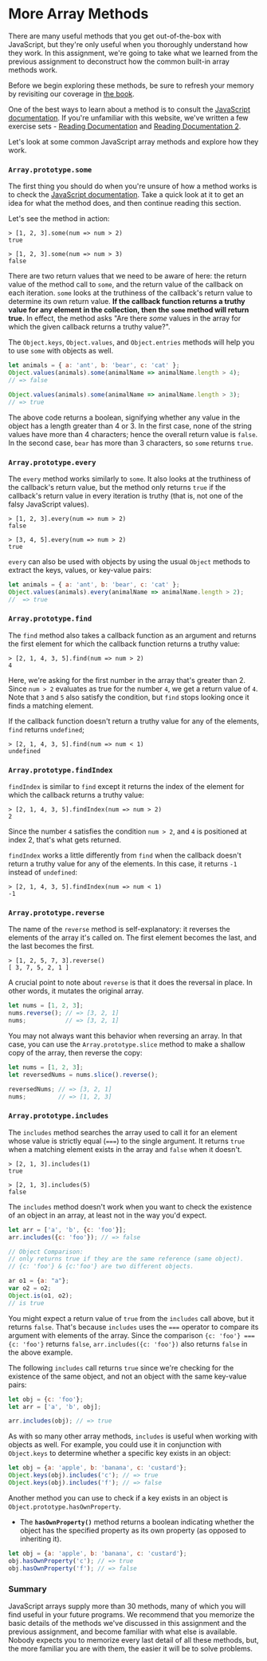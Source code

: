 # More Array Methods

There are many useful methods that you get out-of-the-box with JavaScript, but they're only useful when you thoroughly understand how they work. In this assignment, we're going to take what we learned from the previous assignment to deconstruct how the common built-in array methods work.

Before we begin exploring these methods, be sure to refresh your memory by revisiting our coverage in [the book](https://launchschool.com/books/javascript/read/arrays#commonarraymethods).

One of the best ways to learn about a method is to consult the [JavaScript documentation](https://developer.mozilla.org/en-US/docs/Web/JavaScript/Reference). If you're unfamiliar with this website, we've written a few exercise sets - [Reading Documentation](https://launchschool.com/exercise_sets/fc8034da) and [Reading Documentation 2](https://launchschool.com/exercise_sets/a63f2bbc).

Let's look at some common JavaScript array methods and explore how they work.

### `Array.prototype.some`

The first thing you should do when you're unsure of how a method works is to check the [JavaScript documentation](https://developer.mozilla.org/en-US/docs/Web/JavaScript/Reference/Global_Objects/Array/some). Take a quick look at it to get an idea for what the method does, and then continue reading this section.

Let's see the method in action:

```node
> [1, 2, 3].some(num => num > 2)
true

> [1, 2, 3].some(num => num > 3)
false
```

There are two return values that we need to be aware of here: the return value of the method call to `some`, and the return value of the callback on each iteration. `some` looks at the truthiness of the callback's return value to determine its own return value. **If the callback function returns a truthy value for any element in the collection, then the `some` method will return true.** In effect, the method asks "Are there *some* values in the array for which the given callback returns a truthy value?".

The `Object.keys`, `Object.values`, and `Object.entries` methods will help you to use `some` with objects as well.

```js
let animals = { a: 'ant', b: 'bear', c: 'cat' };
Object.values(animals).some(animalName => animalName.length > 4);
// => false

Object.values(animals).some(animalName => animalName.length > 3);
// => true
```

The above code returns a boolean, signifying whether any value in the object has a length greater than 4 or 3. In the first case, none of the string values have more than 4 characters; hence the overall return value is `false`. In the second case, `bear` has more than 3 characters, so `some` returns `true`.

### `Array.prototype.every`

The `every` method works similarly to `some`. It also looks at the truthiness of the callback's return value, but the method only returns `true` if the callback's return value in every iteration is truthy (that is, not one of the falsy JavaScript values).

```node
> [1, 2, 3].every(num => num > 2)
false

> [3, 4, 5].every(num => num > 2)
true
```

`every` can also be used with objects by using the usual `Object` methods to extract the keys, values, or key-value pairs:

```js
let animals = { a: 'ant', b: 'bear', c: 'cat' };
Object.values(animals).every(animalName => animalName.length > 2);
//  => true
```

### `Array.prototype.find`

The `find` method also takes a callback function as an argument and returns the first element for which the callback function returns a truthy value:

```node
> [2, 1, 4, 3, 5].find(num => num > 2)
4
```

Here, we're asking for the first number in the array that's greater than 2. Since `num > 2` evaluates as true for the number `4`, we get a return value of `4`. Note that `3` and `5` also satisfy the condition, but `find` stops looking once it finds a matching element.

If the callback function doesn't return a truthy value for any of the elements, `find` returns `undefined`;

```node
> [2, 1, 4, 3, 5].find(num => num < 1)
undefined
```

### `Array.prototype.findIndex`

`findIndex` is similar to `find` except it returns the index of the element for which the callback returns a truthy value:

```node
> [2, 1, 4, 3, 5].findIndex(num => num > 2)
2
```

Since the number `4` satisfies the condition `num > 2`, and `4` is positioned at index 2, that's what gets returned.

`findIndex` works a little differently from `find` when the callback doesn't return a truthy value for any of the elements. In this case, it returns `-1` instead of `undefined`:

```node
> [2, 1, 4, 3, 5].findIndex(num => num < 1)
-1
```

### `Array.prototype.reverse`

The name of the `reverse` method is self-explanatory: it reverses the elements of the array it's called on. The first element becomes the last, and the last becomes the first.

```node
> [1, 2, 5, 7, 3].reverse()
[ 3, 7, 5, 2, 1 ]
```

A crucial point to note about `reverse` is that it does the reversal in place. In other words, it mutates the original array.

```js
let nums = [1, 2, 3];
nums.reverse(); // => [3, 2, 1]
nums;           // => [3, 2, 1]
```

You may not always want this behavior when reversing an array. In that case, you can use the `Array.prototype.slice` method to make a shallow copy of the array, then reverse the copy:

```js
let nums = [1, 2, 3];
let reversedNums = nums.slice().reverse();

reversedNums; // => [3, 2, 1]
nums;         // => [1, 2, 3]
```

### `Array.prototype.includes`

The `includes` method searches the array used to call it for an element whose value is strictly equal (`===`) to the single argument. It returns `true` when a matching element exists in the array and `false` when it doesn't.

```node
> [2, 1, 3].includes(1)
true

> [2, 1, 3].includes(5)
false
```

The `includes` method doesn't work when you want to check the existence of an object in an array, at least not in the way you'd expect.

```js
let arr = ['a', 'b', {c: 'foo'}];
arr.includes({c: 'foo'}); // => false

// Object Comparison: 
// only returns true if they are the same reference (same object).  
// {c: 'foo'} & {c:'foo'} are two different objects. 

```

```js
ar o1 = {a: "a"};
var o2 = o2;
Object.is(o1, o2);
// is true 
```

You might expect a return value of `true` from the `includes` call above, but it returns `false`. That's because `includes` uses the `===` operator to compare its argument with elements of the array. Since the comparison `{c: 'foo'} === {c: 'foo'}` returns `false`, `arr.includes({c: 'foo'})` also returns `false` in the above example.

The following `includes` call returns `true` since we're checking for the existence of the same object, and not an object with the same key-value pairs:

```js
let obj = {c: 'foo'};
let arr = ['a', 'b', obj];

arr.includes(obj); // => true
```

As with so many other array methods, `includes` is useful when working with objects as well. For example, you could use it in conjunction with `Object.keys` to determine whether a specific key exists in an object:

```js
let obj = {a: 'apple', b: 'banana', c: 'custard'};
Object.keys(obj).includes('c'); // => true
Object.keys(obj).includes('f'); // => false
```

Another method you can use to check if a key exists in an object is `Object.prototype.hasOwnProperty`.

- The **`hasOwnProperty()`** method returns a boolean indicating whether the object has the specified property as its own property (as opposed to inheriting it).

```js
let obj = {a: 'apple', b: 'banana', c: 'custard'};
obj.hasOwnProperty('c'); // => true
obj.hasOwnProperty('f'); // => false
```

### Summary

JavaScript arrays supply more than 30 methods, many of which you will find useful in your future programs. We recommend that you memorize the basic details of the methods we've discussed in this assignment and the previous assignment, and become familiar with what else is available. Nobody expects you to memorize every last detail of all these methods, but, the more familiar you are with them, the easier it will be to solve problems.